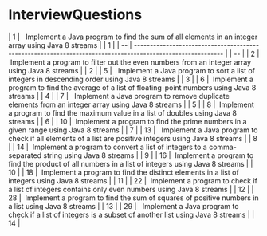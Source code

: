# InterviewQuestions

| 1  |   Implement a Java program to find the sum of all elements in an integer array using Java 8 streams        |  | 1  |
| -- | ---------------------------------------------------------------------------------------------------------- |  | -- |
| 2  |  Implement a program to filter out the even numbers from an integer array using Java 8 streams             |  | 2  |
| 5  |   Implement a Java program to sort a list of integers in descending order using Java 8 streams             |  | 3  |
| 6  |  Implement a program to find the average of a list of floating-point numbers using Java 8 streams          |  | 4  |
| 7  |   Implement a Java program to remove duplicate elements from an integer array using Java 8 streams         |  | 5  |
| 8  |  Implement a program to find the maximum value in a list of doubles using Java 8 streams                   |  | 6  |
| 10 |  Implement a program to find the prime numbers in a given range using Java 8 streams                       |  | 7  |
| 13 |   Implement a Java program to check if all elements of a list are positive integers using Java 8 streams   |  | 8  |
| 14 |  Implement a program to convert a list of integers to a comma-separated string using Java 8 streams        |  | 9  |
| 16 |  Implement a program to find the product of all numbers in a list of integers using Java 8 streams         |  | 10 |
| 18 |  Implement a program to find the distinct elements in a list of integers using Java 8 streams              |  | 11 |
| 22 |  Implement a program to check if a list of integers contains only even numbers using Java 8 streams        |  | 12 |
| 28 |  Implement a program to find the sum of squares of positive numbers in a list using Java 8 streams         |  | 13 |
| 29 |   Implement a Java program to check if a list of integers is a subset of another list using Java 8 streams |  | 14 |
